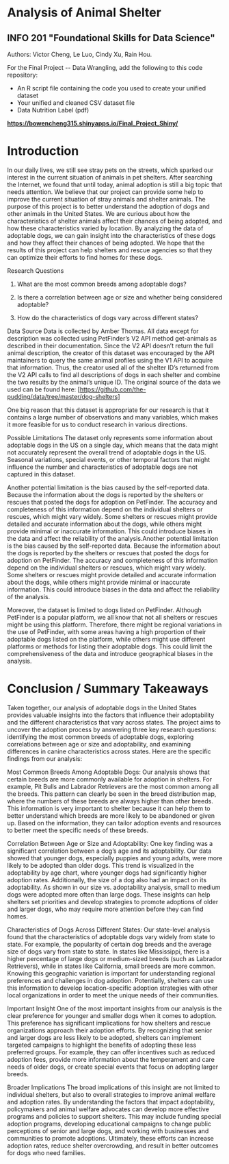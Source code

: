 # Analysis of Animal Shelter
## INFO 201 "Foundational Skills for Data Science"

Authors: Victor Cheng, Le Luo, Cindy Xu, Rain Hou.


For the Final Project -- Data Wrangling, add the following to this code repository:

* An R script file containing the code you used to create your unified dataset
* Your unified and cleaned CSV dataset file
* Data Nutrition Label (pdf)


**https://bowencheng315.shinyapps.io/Final_Project_Shiny/**



# Introduction

In our daily lives, we still see stray pets on the streets, which sparked our interest in the current situation of animals in pet shelters. After searching the Internet, we found that until today, animal adoption is still a big topic that needs attention. We believe that our project can provide some help to improve the current situation of stray animals and shelter animals. The purpose of this project is to better understand the adoption of dogs and other animals in the United States. We are curious about how the characteristics of shelter animals affect their chances of being adopted, and how these characteristics varied by location. By analyzing the data of adoptable dogs, we can gain insight into the characteristics of these dogs and how they affect their chances of being adopted. We hope that the results of this project can help shelters and rescue agencies so that they can optimize their efforts to find homes for these dogs.

Research Questions
1. What are the most common breeds among adoptable dogs?

2. Is there a correlation between age or size and whether being considered adoptable?

3. How do the characteristics of dogs vary across different states?

Data Source
Data is collected by Amber Thomas. All data except for description was collected using PetFinder’s V2 API method get-animals as described in their documentation. Since the V2 API doesn’t return the full animal description, the creator of this dataset was encouraged by the API maintainers to query the same animal profiles using the V1 API to acquire that information. Thus, the creator used all of the shelter ID’s returned from the V2 API calls to find all descriptions of dogs in each shelter and combine the two results by the animal’s unique ID. The original source of the data we used can be found here: [https://github.com/the-pudding/data/tree/master/dog-shelters]

One big reason that this dataset is appropriate for our research is that it contains a large number of observations and many variables, which makes it more feasible for us to conduct research in various directions.

Possible Limitations
The dataset only represents some information about adoptable dogs in the US on a single day, which means that the data might not accurately represent the overall trend of adoptable dogs in the US. Seasonal variations, special events, or other temporal factors that might influence the number and characteristics of adoptable dogs are not captured in this dataset.

Another potential limitation is the bias caused by the self-reported data. Because the information about the dogs is reported by the shelters or rescues that posted the dogs for adoption on PetFinder. The accuracy and completeness of this information depend on the individual shelters or rescues, which might vary widely. Some shelters or rescues might provide detailed and accurate information about the dogs, while others might provide minimal or inaccurate information. This could introduce biases in the data and affect the reliability of the analysis.Another potential limitation is the bias caused by the self-reported data. Because the information about the dogs is reported by the shelters or rescues that posted the dogs for adoption on PetFinder. The accuracy and completeness of this information depend on the individual shelters or rescues, which might vary widely. Some shelters or rescues might provide detailed and accurate information about the dogs, while others might provide minimal or inaccurate information. This could introduce biases in the data and affect the reliability of the analysis.

Moreover, the dataset is limited to dogs listed on PetFinder. Although PetFinder is a popular platform, we all know that not all shelters or rescues might be using this platform. Therefore, there might be regional variations in the use of PetFinder, with some areas having a high proportion of their adoptable dogs listed on the platform, while others might use different platforms or methods for listing their adoptable dogs. This could limit the comprehensiveness of the data and introduce geographical biases in the analysis.

# Conclusion / Summary Takeaways

Taken together, our analysis of adoptable dogs in the United States provides valuable insights into the factors that influence their adoptability and the different characteristics that vary across states. The project aims to uncover the adoption process by answering three key research questions: identifying the most common breeds of adoptable dogs, exploring correlations between age or size and adoptability, and examining differences in canine characteristics across states. Here are the specific findings from our analysis:

Most Common Breeds Among Adoptable Dogs:
Our analysis shows that certain breeds are more commonly available for adoption in shelters. For example, Pit Bulls and Labrador Retrievers are the most common among all the breeds. This pattern can clearly be seen in the breed distribution map, where the numbers of these breeds are always higher than other breeds. This information is very important to shelter because it can help them to better understand which breeds are more likely to be abandoned or given up. Based on the information, they can tailor adoption events and resources to better meet the specific needs of these breeds.

Correlation Between Age or Size and Adoptability:
One key finding was a significant correlation between a dog’s age and its adoptability. Our data showed that younger dogs, especially puppies and young adults, were more likely to be adopted than older dogs. This trend is visualized in the adoptability by age chart, where younger dogs had significantly higher adoption rates. Additionally, the size of a dog also had an impact on its adoptability. As shown in our size vs. adoptability analysis, small to medium dogs were adopted more often than large dogs. These insights can help shelters set priorities and develop strategies to promote adoptions of older and larger dogs, who may require more attention before they can find homes.

Characteristics of Dogs Across Different States:
Our state-level analysis found that the characteristics of adoptable dogs vary widely from state to state. For example, the popularity of certain dog breeds and the average size of dogs vary from state to state. In states like Mississippi, there is a higher percentage of large dogs or medium-sized breeds (such as Labrador Retrievers), while in states like California, small breeds are more common. Knowing this geographic variation is important for understanding regional preferences and challenges in dog adoption. Potentially, shelters can use this information to develop location-specific adoption strategies with other local organizations in order to meet the unique needs of their communities.

Important Insight
One of the most important insights from our analysis is the clear preference for younger and smaller dogs when it comes to adoption. This preference has significant implications for how shelters and rescue organizations approach their adoption efforts. By recognizing that senior and larger dogs are less likely to be adopted, shelters can implement targeted campaigns to highlight the benefits of adopting these less preferred groups. For example, they can offer incentives such as reduced adoption fees, provide more information about the temperament and care needs of older dogs, or create special events that focus on adopting larger breeds.

Broader Implications
The broad implications of this insight are not limited to individual shelters, but also to overall strategies to improve animal welfare and adoption rates. By understanding the factors that impact adoptability, policymakers and animal welfare advocates can develop more effective programs and policies to support shelters. This may include funding special adoption programs, developing educational campaigns to change public perceptions of senior and large dogs, and working with businesses and communities to promote adoptions. Ultimately, these efforts can increase adoption rates, reduce shelter overcrowding, and result in better outcomes for dogs who need families.
